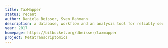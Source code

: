 ```yaml
---
title: TaxMapper
status: recent
author: Daniela Beisser, Sven Rahmann
description: a database, workflow and an analysis tool for reliably sequenced datasets to a provided microeukaryotic reference
year: 2017
homepage: https://bitbucket.org/dbeisser/taxmapper
project: Metatranscriptomics
---
```

